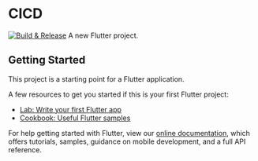# CICD
[![Build & Release](https://github.com/AnmolMishra-dev/CICD/actions/workflows/main.yml/badge.svg?branch=main)](https://github.com/AnmolMishra-dev/CICD/actions/workflows/main.yml)
A new Flutter project.

## Getting Started

This project is a starting point for a Flutter application.

A few resources to get you started if this is your first Flutter project:

- [Lab: Write your first Flutter app](https://flutter.dev/docs/get-started/codelab)
- [Cookbook: Useful Flutter samples](https://flutter.dev/docs/cookbook)

For help getting started with Flutter, view our
[online documentation](https://flutter.dev/docs), which offers tutorials,
samples, guidance on mobile development, and a full API reference.
